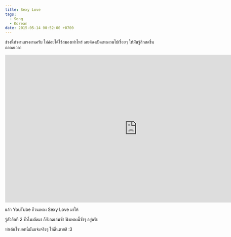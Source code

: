 ```yaml
---
title: Sexy Love
tags:
  - Song
  - Korean
date: 2015-05-14 00:52:00 +0700
---
```


ช่วงนี้ทำงานแรงงานครับ ไม่ค่อยได้ใช้สมองเท่าไหร่ เลยต้องเปิดเพลงวนไปเรื่อยๆ ให้มันรู้สึกสดชื่นตลอดเวลา

<iframe width="853" height="480" src="https://www.youtube.com/embed/mjknp1nWGjY" frameborder="0" allowfullscreen></iframe>

แล้ว YouTube ก็วนเพลง Sexy Love มาให้

รู้ตัวอีกที 2 ชั่วโมงถัดมา ก็ยังกดเล่นซ้ำ ฟังเพลงนี้ซ้ำๆ อยู่ครับ

ท่าเต้นโรบอทนี่มันแจ่มจริงๆ ให้ดิ้นตายสิ :3
